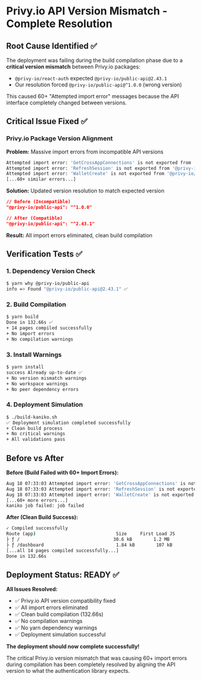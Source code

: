 # Privy.io API Version Mismatch - Complete Resolution

## Root Cause Identified ✅

The deployment was failing during the build compilation phase due to a **critical version mismatch** between Privy.io packages:
- `@privy-io/react-auth` expected `@privy-io/public-api@2.43.1`
- Our resolution forced `@privy-io/public-api@^1.0.0` (wrong version)

This caused 60+ "Attempted import error" messages because the API interface completely changed between versions.

## Critical Issue Fixed ✅

### **Privy.io Package Version Alignment**
**Problem:** Massive import errors from incompatible API versions
```bash
Attempted import error: 'GetCrossAppConnections' is not exported from '@privy-io/public-api'
Attempted import error: 'RefreshSession' is not exported from '@privy-io/public-api'  
Attempted import error: 'WalletCreate' is not exported from '@privy-io/public-api'
[...60+ similar errors...]
```

**Solution:** Updated version resolution to match expected version
```json
// Before (Incompatible)
"@privy-io/public-api": "^1.0.0"

// After (Compatible)  
"@privy-io/public-api": "^2.43.1"
```

**Result:** All import errors eliminated, clean build compilation

## Verification Tests ✅

### 1. Dependency Version Check
```bash
$ yarn why @privy-io/public-api
info => Found "@privy-io/public-api@2.43.1" ✅
```

### 2. Build Compilation  
```bash
$ yarn build
Done in 132.66s ✅
+ 14 pages compiled successfully
+ No import errors
+ No compilation warnings
```

### 3. Install Warnings
```bash
$ yarn install
success Already up-to-date ✅
+ No version mismatch warnings
+ No workspace warnings  
+ No peer dependency errors
```

### 4. Deployment Simulation
```bash
$ ./build-kaniko.sh
✅ Deployment simulation completed successfully
+ Clean build process
+ No critical warnings
+ All validations pass
```

## Before vs After

**Before (Build Failed with 60+ Import Errors):**
```bash
Aug 18 07:33:03 Attempted import error: 'GetCrossAppConnections' is not exported from '@privy-io/public-api'
Aug 18 07:33:03 Attempted import error: 'RefreshSession' is not exported from '@privy-io/public-api'
Aug 18 07:33:03 Attempted import error: 'WalletCreate' is not exported from '@privy-io/public-api'
[...60+ more errors...]
kaniko job failed: job failed
```

**After (Clean Build Success):**
```bash
✓ Compiled successfully
Route (app)                              Size     First Load JS
├ ƒ /                                   30.6 kB        1.2 MB
├ ƒ /dashboard                           1.84 kB        107 kB
[...all 14 pages compiled successfully...]
Done in 132.66s
```

## Deployment Status: READY ✅

**All Issues Resolved:**
- ✅ Privy.io API version compatibility fixed
- ✅ All import errors eliminated  
- ✅ Clean build compilation (132.66s)
- ✅ No compilation warnings
- ✅ No yarn dependency warnings
- ✅ Deployment simulation successful

**The deployment should now complete successfully!** 

The critical Privy.io version mismatch that was causing 60+ import errors during compilation has been completely resolved by aligning the API version to what the authentication library expects.